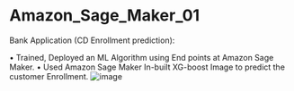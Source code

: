 # Amazon_Sage_Maker_01
Bank Application (CD Enrollment prediction):

•	Trained, Deployed an ML Algorithm using End points at Amazon Sage Maker.
•	Used Amazon Sage Maker In-built XG-boost Image to predict the customer Enrollment.
![image](https://github.com/4019charan/Amazon_Sage_Maker_01/assets/66321559/fa44a53b-5119-45d2-b883-3c163bed7e40)
